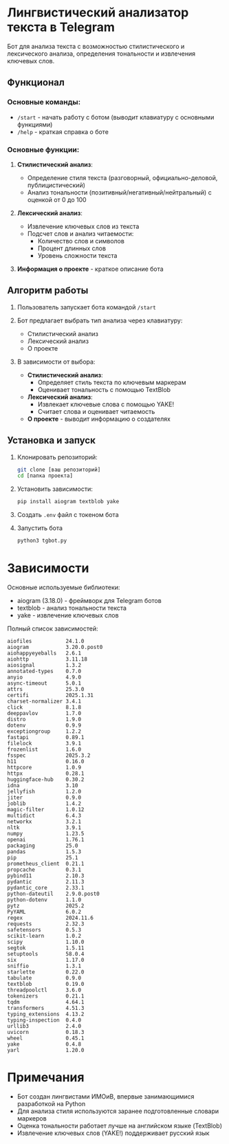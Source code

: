 # Лингвистический анализатор текста в Telegram

Бот для анализа текста с возможностью стилистического и лексического анализа, определения тональности и извлечения ключевых слов.

## Функционал

### Основные команды:
- `/start` - начать работу с ботом (выводит клавиатуру с основными функциями)
- `/help` - краткая справка о боте

### Основные функции:
1. **Стилистический анализ**:
   - Определение стиля текста (разговорный, официально-деловой, публицистический)
   - Анализ тональности (позитивный/негативный/нейтральный) с оценкой от 0 до 100

2. **Лексический анализ**:
   - Извлечение ключевых слов из текста
   - Подсчет слов и анализ читаемости:
     - Количество слов и символов
     - Процент длинных слов
     - Уровень сложности текста

3. **Информация о проекте** - краткое описание бота

## Алгоритм работы

1. Пользователь запускает бота командой `/start`
2. Бот предлагает выбрать тип анализа через клавиатуру:
   - Стилистический анализ
   - Лексический анализ
   - О проекте

3. В зависимости от выбора:
   - **Стилистический анализ**:
     - Определяет стиль текста по ключевым маркерам
     - Оценивает тональность с помощью TextBlob
   - **Лексический анализ**:
     - Извлекает ключевые слова с помощью YAKE!
     - Считает слова и оценивает читаемость
   - **О проекте** - выводит информацию о создателях

## Установка и запуск

1. Клонировать репозиторий:
   ```bash
   git clone [ваш репозиторий]
   cd [папка проекта]

2. Установить зависимости:
   ```bash
   pip install aiogram textblob yake

3. Создать `.env` файл с токеном бота

4. Запустить бота
   ```bash
   python3 tgbot.py

# Зависимости
Основные используемые библиотеки:
- aiogram (3.18.0) - фреймворк для Telegram ботов
- textblob - анализ тональности текста
- yake - извлечение ключевых слов

Полный список зависимостей:
```
aiofiles           24.1.0
aiogram            3.20.0.post0
aiohappyeyeballs   2.6.1
aiohttp            3.11.18
aiosignal          1.3.2
annotated-types    0.7.0
anyio              4.9.0
async-timeout      5.0.1
attrs              25.3.0
certifi            2025.1.31
charset-normalizer 3.4.1
click              8.1.8
deeppavlov         1.7.0
distro             1.9.0
dotenv             0.9.9
exceptiongroup     1.2.2
fastapi            0.89.1
filelock           3.9.1
frozenlist         1.6.0
fsspec             2025.3.2
h11                0.16.0
httpcore           1.0.9
httpx              0.28.1
huggingface-hub    0.30.2
idna               3.10
jellyfish          1.2.0
jiter              0.9.0
joblib             1.4.2
magic-filter       1.0.12
multidict          6.4.3
networkx           3.2.1
nltk               3.9.1
numpy              1.23.5
openai             1.76.1
packaging          25.0
pandas             1.5.3
pip                25.1
prometheus_client  0.21.1
propcache          0.3.1
pybind11           2.10.3
pydantic           2.11.3
pydantic_core      2.33.1
python-dateutil    2.9.0.post0
python-dotenv      1.1.0
pytz               2025.2
PyYAML             6.0.2
regex              2024.11.6
requests           2.32.3
safetensors        0.5.3
scikit-learn       1.0.2
scipy              1.10.0
segtok             1.5.11
setuptools         58.0.4
six                1.17.0
sniffio            1.3.1
starlette          0.22.0
tabulate           0.9.0
textblob           0.19.0
threadpoolctl      3.6.0
tokenizers         0.21.1
tqdm               4.64.1
transformers       4.51.3
typing_extensions  4.13.2
typing-inspection  0.4.0
urllib3            2.4.0
uvicorn            0.18.3
wheel              0.45.1
yake               0.4.8
yarl               1.20.0
```

# Примечания
- Бот создан лингвистами ИМОиВ, впервые занимающимися разработкой на Python
- Для анализа стиля используются заранее подготовленные словари маркеров
- Оценка тональности работает лучше на английском языке (TextBlob)
- Извлечение ключевых слов (YAKE!) поддерживает русский язык
